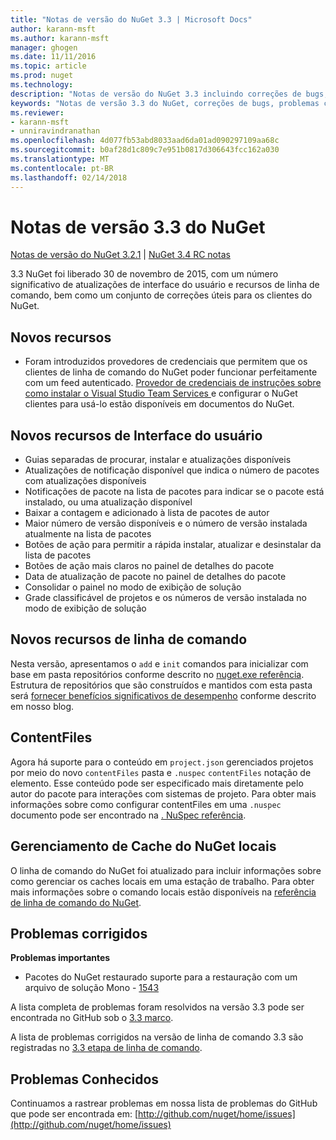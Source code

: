 ```yaml
---
title: "Notas de versão do NuGet 3.3 | Microsoft Docs"
author: karann-msft
ms.author: karann-msft
manager: ghogen
ms.date: 11/11/2016
ms.topic: article
ms.prod: nuget
ms.technology: 
description: "Notas de versão do NuGet 3.3 incluindo correções de bugs, problemas conhecidos, recursos adicionados e DCRs."
keywords: "Notas de versão 3.3 do NuGet, correções de bugs, problemas conhecidos, adicionaram recursos, DCRs"
ms.reviewer:
- karann-msft
- unniravindranathan
ms.openlocfilehash: 4d077fb53abd8033aad6da01ad090297109aa68c
ms.sourcegitcommit: b0af28d1c809c7e951b0817d306643fcc162a030
ms.translationtype: MT
ms.contentlocale: pt-BR
ms.lasthandoff: 02/14/2018
---
```

# <a name="nuget-33-release-notes"></a>Notas de versão 3.3 do NuGet

[Notas de versão do NuGet 3.2.1](../release-notes/nuget-3.2.1.md) | [NuGet 3.4 RC notas](../release-notes/nuget-3.4-RC.md)

3.3 NuGet foi liberado 30 de novembro de 2015, com um número significativo de atualizações de interface do usuário e recursos de linha de comando, bem como um conjunto de correções úteis para os clientes do NuGet.

## <a name="new-features"></a>Novos recursos

* Foram introduzidos provedores de credenciais que permitem que os clientes de linha de comando do NuGet poder funcionar perfeitamente com um feed autenticado. [Provedor de credenciais de instruções sobre como instalar o Visual Studio Team Services ](../api/nuget-exe-credential-providers.md) e configurar o NuGet clientes para usá-lo estão disponíveis em documentos do NuGet.

## <a name="new-user-interface-features"></a>Novos recursos de Interface do usuário

* Guias separadas de procurar, instalar e atualizações disponíveis
* Atualizações de notificação disponível que indica o número de pacotes com atualizações disponíveis
* Notificações de pacote na lista de pacotes para indicar se o pacote está instalado, ou uma atualização disponível
* Baixar a contagem e adicionado à lista de pacotes de autor
* Maior número de versão disponíveis e o número de versão instalada atualmente na lista de pacotes
* Botões de ação para permitir a rápida instalar, atualizar e desinstalar da lista de pacotes
* Botões de ação mais claros no painel de detalhes do pacote
* Data de atualização de pacote no painel de detalhes do pacote
* Consolidar o painel no modo de exibição de solução
* Grade classificável de projetos e os números de versão instalada no modo de exibição de solução

## <a name="new-command-line-features"></a>Novos recursos de linha de comando

Nesta versão, apresentamos o `add` e `init` comandos para inicializar com base em pasta repositórios conforme descrito no [nuget.exe referência](../tools/nuget-exe-cli-reference.md). Estrutura de repositórios que são construídos e mantidos com esta pasta será [fornecer benefícios significativos de desempenho](http://blog.nuget.org/20150922/Accelerate-Package-Source.html) conforme descrito em nosso blog.

## <a name="contentfiles"></a>ContentFiles

Agora há suporte para o conteúdo em `project.json` gerenciados projetos por meio do novo `contentFiles` pasta e `.nuspec` `contentFiles` notação de elemento.  Esse conteúdo pode ser especificado mais diretamente pelo autor do pacote para interações com sistemas de projeto.  Para obter mais informações sobre como configurar contentFiles em uma `.nuspec` documento pode ser encontrado na [. NuSpec referência](../reference/nuspec.md).

## <a name="nuget-locals-cache-management"></a>Gerenciamento de Cache do NuGet locais

O linha de comando do NuGet foi atualizado para incluir informações sobre como gerenciar os caches locais em uma estação de trabalho.  Para obter mais informações sobre o comando locais estão disponíveis na [referência de linha de comando do NuGet](../tools/cli-ref-locals.md).

## <a name="fixed-issues"></a>Problemas corrigidos

**Problemas importantes**

* Pacotes do NuGet restaurado suporte para a restauração com um arquivo de solução Mono - [1543](https://github.com/NuGet/Home/issues/1543)

A lista completa de problemas foram resolvidos na versão 3.3 pode ser encontrada no GitHub sob o [3.3 marco](https://github.com/NuGet/Home/issues?q=is%3Aissue+milestone%3A3.3.0+is%3Aclosed).

A lista de problemas corrigidos na versão de linha de comando 3.3 são registradas no [3.3 etapa de linha de comando](https://github.com/NuGet/Home/issues?q=is%3Aissue+is%3Aclosed+milestone%3A3.3.0-commandline).

## <a name="known-issues"></a>Problemas Conhecidos

Continuamos a rastrear problemas em nossa lista de problemas do GitHub que pode ser encontrada em: [http://github.com/nuget/home/issues](http://github.com/nuget/home/issues)